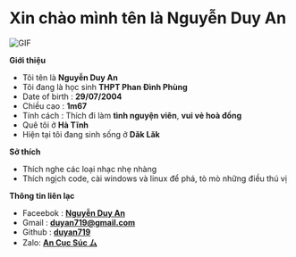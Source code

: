 
<h1> Xin chào mình tên là Nguyễn Duy An
</h1>
<align="center">
    <img align="center" alt="GIF" src="https://s10.gifyu.com/images/hutao-money-rain.gif" />




**Giới thiệu**

- Tôi tên là **Nguyễn Duy An**
- Tôi đang là học sinh **THPT Phan Đình Phùng**
- Date of birth : **29/07/2004**
- Chiều cao : **1m67**
- Tính cách : Thích đi làm **tình nguyện viên**, **vui vẻ hoà đồng**
- Quê tôi ở **Hà Tĩnh**
- Hiện tại tôi đang sinh sống ở **Dăk Lăk**

**Sở thích**

- Thích nghe các loại nhạc nhẹ nhàng
- Thích ngịch code, cài windows và linux để phá, tò mò những điều thú vị

**Thông tin liên lạc**

- Faceebok : **[Nguyễn Duy An](https://www.facebook.com/duyan290724.info/)**
- Gmail : **[duyan719@gmail.com](https://gmail.com)**
- Github : **[duyan719](https://github.com/duyan719)**
- Zalo: **[An Cục Súc ム](0899396536)**
